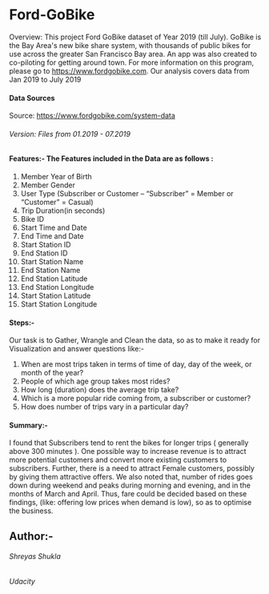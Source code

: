 # Ford-GoBike

Overview: This project Ford GoBike dataset of Year 2019 (till July). GoBike is the Bay Area's new bike share system, with thousands of public bikes for use across the greater San Francisco Bay area. An app was also created to co-piloting for getting around town. For more information on this program, please go to https://www.fordgobike.com. Our analysis covers data from Jan 2019 to July 2019
#### Data Sources
Source: https://www.fordgobike.com/system-data

###### Version: Files from 01.2019 - 07.2019

#### Features:- The Features included in the Data are as follows :

1. Member Year of Birth
2. Member Gender
3. User Type (Subscriber or Customer – “Subscriber” = Member or “Customer” = Casual)
4. Trip Duration(in seconds)
5. Bike ID
6. Start Time and Date
7. End Time and Date
8. Start Station ID
9. End Station ID
10. Start Station Name
11. End Station Name
12. End Station Latitude
13. End Station Longitude
14. Start Station Latitude
15. Start Station Longitude

#### Steps:-
Our task is to Gather, Wrangle and Clean the data, so as to make it ready for Visualization and answer questions like:- 

1. When are most trips taken in terms of time of day, day of the week, or month of the year?
2. People of which age group takes most rides?
3. How long (duration) does the average trip take?
4. Which is a more popular ride coming from, a subscriber or customer?
5. How does number of trips vary in a particular day?

#### Summary:-
I found that Subscribers tend to rent the bikes for longer trips ( generally above 300 minutes ). One possible way to increase revenue is to attract more potential customers and convert more existing customers to subscribers. Further, there is a need to attract Female customers, possibly by giving them attractive offers. We also noted that, number of rides goes down during weekend and peaks during morning and evening, and in the months of March and April. Thus, fare could be decided based on these findings, (like: offering low prices when demand is low), so as to optimise the business.

## Author:-
###### Shreyas Shukla
###### Udacity
